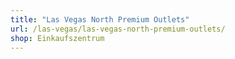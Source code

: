 ```yaml
---
title: "Las Vegas North Premium Outlets"
url: /las-vegas/las-vegas-north-premium-outlets/
shop: Einkaufszentrum
---
```

